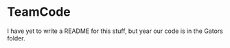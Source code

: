 # TeamCode

I have yet to write a README for this stuff, but year our code is in the Gators folder.
